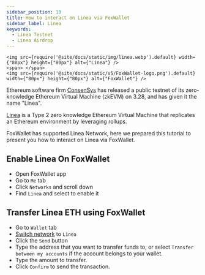 ```yaml
---
sidebar_position: 19
title: How to interact on Linea via FoxWallet
sidebar_label: Linea
keywords:
  - Linea Testnet
  - Linea Airdrop
---
```


```mdx-code-block
<img src={require('@site/docs/static/img/linea.webp').default} width={"80px"} height={"80px"} alt={"Linea"} />
<span> </span>
<img src={require('@site/docs/static/v5/FoxWallet-logo.png').default} width={"80px"} height={"80px"} alt={"FoxWallet"} />
```

Ethereum software firm [ConsenSys](https://consensys.net/) has released a public testnet of its zero-knowledge Ethereum Virtual Machine (zkEVM) on 3.28, and has given it the name "Linea".

[Linea](https://linea.build/) is a Type 2 zero knowledge Ethereum Virtual Machine that replicates an Ethereum environment by leveraging rollups.

FoxWallet has supported Linea Network, here we prepared this tutorial to present you how to interact on Linea via FoxWallet.

## Enable Linea On FoxWallet
* Open FoxWallet app
* Go to `Me` tab
* Click `Networks` and scroll down
* Find `Linea` and select to enable it

## Transfer Linea ETH using FoxWallet
* Go to `Wallet` tab
* [Switch network](/docs/basic/manage-funds#switch-networks) to `Linea`
* Click the `Send` button
* Type the address that you want to transfer funds to, or select `Transfer between my accounts` if the account belongs to your wallet.
* Type the amount to transfer.
* Click `Confirm` to send the transaction.